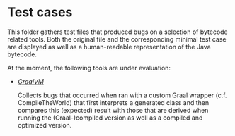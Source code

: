 # Test cases

This folder gathers test files that produced bugs on a selection of bytecode
related tools. Both the original file and the corresponding minimal test case
are displayed as well as a human-readable representation of the Java bytecode.

At the moment, the following tools are under evaluation:

* *[GraalVM](https://graalvm.org)*
  
  Collects bugs that occurred when ran with a custom Graal wrapper (c.f. CompileTheWorld) that first interprets a generated class and then compares this (expected) result with
  those that are derived when running the (Graal-)compiled version as well as a compiled and optimized version.
